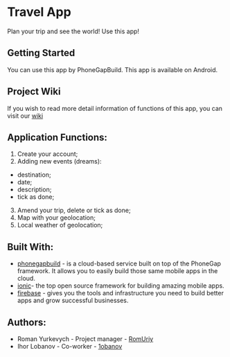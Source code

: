 # Travel App 
Plan your trip and see the world! Use this app!

## Getting Started
You can use this app by PhoneGapBuild. This app is available on Android.

## Project Wiki
If you wish to read more detail information of functions of this app, you can visit our [wiki](https://github.com/RomUriy/TravelApp/wiki)

## Application Functions:
1. Create your account;
2. Adding new events (dreams):
* destination;
* date;
* description;
* tick as done;
3. Amend your trip, delete or tick as done;
4. Map with your geolocation;
5. Local weather of geolocation;

## Built With:

* [phonegapbuild](https://build.phonegap.com/apps) - is a cloud-based service built on top of the PhoneGap framework. It allows you to easily build those same mobile apps in the cloud.
* [ionic](https://ionicframework.com/)- the top open source framework for building amazing mobile apps. 
* [firebase](https://www.firebase.com) - gives you the tools and infrastructure you need to build better apps and grow successful businesses.

## Authors:

* Roman Yurkevych - Project manager - [RomUriy](https://github.com/RomUriy)
* Ihor Lobanov - Co-worker - [1obanov](https://github.com/1obanov)
